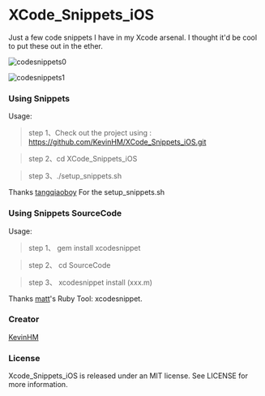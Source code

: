 # XCode_Snippets_iOS

Just a few code snippets I have in my Xcode arsenal. I thought it'd be cool to put these out in the ether.

![codesnippets0](https://github.com/KevinHM/XCode_Snippets_iOS/blob/master/codeSnippet0.gif)

![codesnippets1](https://github.com/KevinHM/XCode_Snippets_iOS/blob/master/codeSnippet1.gif)

### Using Snippets

Usage:

> step 1、Check out the project using : https://github.com/KevinHM/XCode_Snippets_iOS.git

> step 2、cd XCode_Snippets_iOS

> step 3、./setup_snippets.sh

Thanks [tangqiaoboy](https://github.com/tangqiaoboy) For the setup_snippets.sh

### Using Snippets SourceCode

Usage:

> step 1、 gem install xcodesnippet
	
> step 2、 cd SourceCode

> step 3、 xcodesnippet install (xxx.m)

Thanks [matt](https://github.com/Xcode-Snippets/xcodesnippet)'s Ruby Tool: xcodesnippet.

### Creator

[KevinHM](https://github.com/KevinHM)

### License

Xcode_Snippets_iOS is released under an MIT license. See LICENSE for more information.
